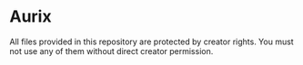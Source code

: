 # Aurix

All files provided in this repository are protected
by creator rights. You must not use any of them
without direct creator permission.
